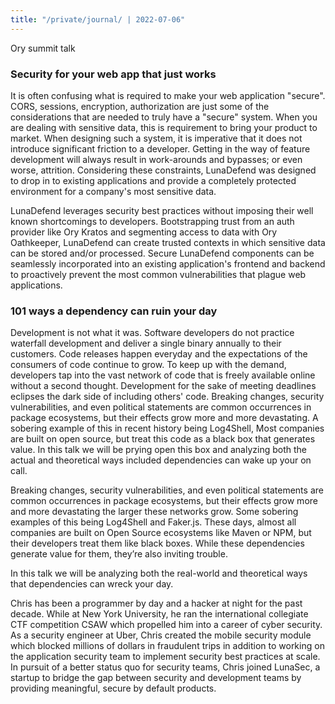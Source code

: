 ```yaml
---
title: "/private/journal/ | 2022-07-06"
---
```


Ory summit talk

### Security for your web app that just works
It is often confusing what is required to make your web application "secure". CORS, sessions, encryption, authorization are just some of the considerations that are needed to truly have a "secure" system. When you are dealing with sensitive data, this is requirement to bring your product to market. When designing such a system, it is imperative that it does not introduce significant friction to a developer. Getting in the way of feature development will always result in work-arounds and bypasses; or even worse, attrition. Considering these constraints, LunaDefend was designed to drop in to existing applications and provide a completely protected environment for a company's most sensitive data. 

 LunaDefend leverages security best practices without imposing their well known shortcomings to developers. Bootstrapping trust from an auth provider like Ory Kratos and segmenting access to data with Ory Oathkeeper, LunaDefend can create trusted contexts in which sensitive data can be stored and/or processed. Secure LunaDefend components can be seamlessly incorporated into an existing application's frontend and backend to proactively prevent the most common vulnerabilities that plague web applications.

### 101 ways a dependency can ruin your day
Development is not what it was. Software developers do not practice waterfall development and deliver a single binary annually to their customers. Code releases happen everyday and the expectations of the consumers of code continue to grow. To keep up with the demand, developers tap into the vast network of code that is freely available online without a second thought. Development for the sake of meeting deadlines eclipses the dark side of including others' code. Breaking changes, security vulnerabilities, and even political statements are common occurrences in package ecosystems, but their effects grow more and more devastating. A sobering example of this in recent history being Log4Shell, Most companies are built on open source, but treat this code as a black box that generates value. In this talk we will be prying open this box and analyzing both the actual and theoretical ways included dependencies can wake up your on call.

Breaking changes, security vulnerabilities, and even political statements are common occurrences in package ecosystems, but their effects grow more and more devastating the larger these networks grow. Some sobering examples of this being Log4Shell and Faker.js. These days, almost all companies are built on Open Source ecosystems like Maven or NPM, but their developers treat them like black boxes. While these dependencies generate value for them, they’re also inviting trouble.

In this talk we will be analyzing both the real-world and theoretical ways that dependencies can wreck your day.

Chris has been a programmer by day and a hacker at night for the past decade. While at New York University, he ran the international collegiate CTF competition CSAW which propelled him into a career of cyber security. As a security engineer at Uber, Chris created the mobile security module which blocked millions of dollars in fraudulent trips in addition to working on the application security team to implement security best practices at scale. In pursuit of a better status quo for security teams, Chris joined LunaSec, a startup to bridge the gap between security and development teams by providing meaningful, secure by default products.